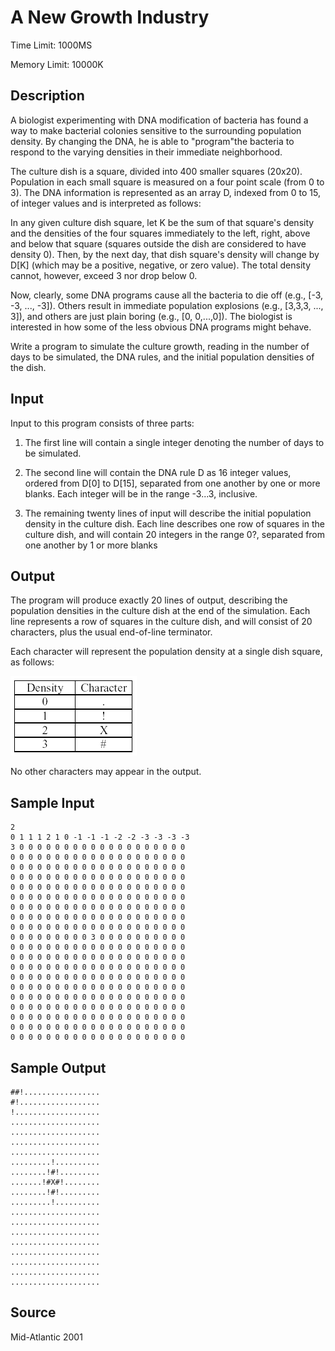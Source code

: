 # A New Growth Industry

Time Limit: 1000MS

Memory Limit: 10000K


## Description

A biologist experimenting with DNA modification of bacteria has found a way to make bacterial colonies sensitive to the surrounding population density. By changing the DNA, he is able to "program"the bacteria to respond to the varying densities in their immediate neighborhood.

The culture dish is a square, divided into 400 smaller squares (20x20). Population in each small square is measured on a four point scale (from 0 to 3). The DNA information is represented as an array D, indexed from 0 to 15, of integer values and is interpreted as follows:

In any given culture dish square, let K be the sum of that square's density and the densities of the four squares immediately to the left, right, above and below that square (squares outside the dish are considered to have density 0). Then, by the next day, that dish square's density will change by D[K] (which may be a positive, negative, or zero value). The total density cannot, however, exceed 3 nor drop below 0.

Now, clearly, some DNA programs cause all the bacteria to die off (e.g., [-3, -3, ..., -3]). Others result in immediate population explosions (e.g., [3,3,3, ..., 3]), and others are just plain boring (e.g., [0, 0,...,0]). The biologist is interested in how some of the less obvious DNA programs might behave.

Write a program to simulate the culture growth, reading in the number of days to be simulated, the DNA rules, and the initial population densities of the dish.


## Input

Input to this program consists of three parts:

1. The first line will contain a single integer denoting the number of days to be simulated.

2. The second line will contain the DNA rule D as 16 integer values, ordered from D[0] to D[15], separated from one another by one or more blanks. Each integer will be in the range -3...3, inclusive.

3. The remaining twenty lines of input will describe the initial population density in the culture dish. Each line describes one row of squares in the culture dish, and will contain 20 integers in the range 0?, separated from one another by 1 or more blanks


## Output

The program will produce exactly 20 lines of output, describing the population densities in the culture dish at the end of the simulation. Each line represents a row of squares in the culture dish, and will consist of 20 characters, plus the usual end-of-line terminator.

Each character will represent the population density at a single dish square, as follows:

![](1120_1.gif)

No other characters may appear in the output.


## Sample Input

```
2
0 1 1 1 2 1 0 -1 -1 -1 -2 -2 -3 -3 -3 -3
3 0 0 0 0 0 0 0 0 0 0 0 0 0 0 0 0 0 0 0
0 0 0 0 0 0 0 0 0 0 0 0 0 0 0 0 0 0 0 0
0 0 0 0 0 0 0 0 0 0 0 0 0 0 0 0 0 0 0 0
0 0 0 0 0 0 0 0 0 0 0 0 0 0 0 0 0 0 0 0
0 0 0 0 0 0 0 0 0 0 0 0 0 0 0 0 0 0 0 0
0 0 0 0 0 0 0 0 0 0 0 0 0 0 0 0 0 0 0 0
0 0 0 0 0 0 0 0 0 0 0 0 0 0 0 0 0 0 0 0
0 0 0 0 0 0 0 0 0 0 0 0 0 0 0 0 0 0 0 0
0 0 0 0 0 0 0 0 0 0 0 0 0 0 0 0 0 0 0 0
0 0 0 0 0 0 0 0 0 3 0 0 0 0 0 0 0 0 0 0
0 0 0 0 0 0 0 0 0 0 0 0 0 0 0 0 0 0 0 0
0 0 0 0 0 0 0 0 0 0 0 0 0 0 0 0 0 0 0 0
0 0 0 0 0 0 0 0 0 0 0 0 0 0 0 0 0 0 0 0
0 0 0 0 0 0 0 0 0 0 0 0 0 0 0 0 0 0 0 0
0 0 0 0 0 0 0 0 0 0 0 0 0 0 0 0 0 0 0 0
0 0 0 0 0 0 0 0 0 0 0 0 0 0 0 0 0 0 0 0
0 0 0 0 0 0 0 0 0 0 0 0 0 0 0 0 0 0 0 0
0 0 0 0 0 0 0 0 0 0 0 0 0 0 0 0 0 0 0 0
0 0 0 0 0 0 0 0 0 0 0 0 0 0 0 0 0 0 0 0
0 0 0 0 0 0 0 0 0 0 0 0 0 0 0 0 0 0 0 0
```


## Sample Output

```
##!.................
#!..................
!...................
....................
....................
....................
....................
.........!..........
........!#!.........
.......!#X#!........
........!#!.........
.........!..........
....................
....................
....................
....................
....................
....................
....................
....................
```


## Source

Mid-Atlantic 2001
